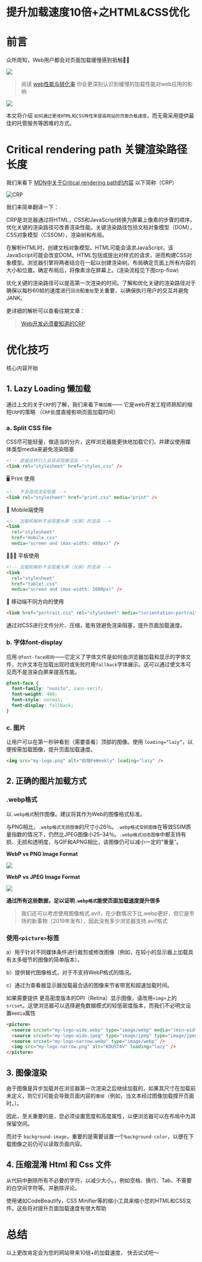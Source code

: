 # 提升加载速度10倍+之HTML&CSS优化

# 前言

众所周知，Web用户都会对页面加载缓慢感到抵触😵‍💫

![](./0_ugd0EboGH8k9pyx6.gif)

> 阅读 [web性能与转化率](https://mp.weixin.qq.com/s?__biz=MzI4NDA3NjY5NA==&mid=2247483749&idx=1&sn=7f76d39f5c5dbfc7211111979c592bd5&chksm=eb81be9cdcf6378a5b17e818c8da240c1e347bd8e09d9963c22adf1746e41ffa7c6b8c77de12&token=1947964996&lang=zh_CN#rd) 你会更深刻认识到缓慢的加载性能对web应用的影响

![](./index.png)

本文将介绍 `如何通过更改HTML和CSS特性来提高网站的页面负载速度`，而无需采用提供最佳的托管服务等困难的方式。


# Critical rendering path 关键渲染路径长度

我们来看下 [MDN中关于Critical rendering path的内容](https://developer.mozilla.org/en-US/docs/Web/Performance/Critical_rendering_path) 以下简称（CRP）

![CRP](./CRP.png)

我们来简单翻译一下：

CRP是浏览器通过将HTML，CSS和JavaScript转换为屏幕上像素的步骤的顺序。优化关键的渲染路径可改善渲染性能。关键渲染路径包括文档对象模型（DOM），CSS对象模型（CSSOM），渲染树和布局。

在解析HTML时，创建文档对象模型。HTML可能会请求JavaScript，该JavaScript可能会改变DOM。HTML包括或提出对样式的请求，进而构建CSS对象模型。浏览器引擎将两者结合在一起以创建渲染树。布局确定页面上所有内容的大小和位置。确定布局后，将像素涂在屏幕上。(渲染流程见下图crp-flow)

优化关键的渲染路径可以提高第一次渲染的时间。了解和优化关键的渲染路径对于确保以每秒60帧的速度进行`回流`和`重绘`至关重要，以确保执行用户的交互并避免JANK。

更详细的解析可以查看往期文章：
> [Web开发必须要知道的CRP](https://mp.weixin.qq.com/s?__biz=MzI4NDA3NjY5NA==&mid=2247483765&idx=1&sn=3158997b4cc230d472dd9df11c4ee1f9&chksm=eb81be8cdcf6379ac209548418a3e07051b5a2d3d88fd613bd0b56f16465501a25349d40ec3d&token=1947964996&lang=zh_CN#rd)



# 优化技巧

核心内容开始

## 1. Lazy Loading 懒加载

通过上文的关于`CRP`的了解，我们来看下`懒加载`—— 它是web开发工程师熟知的缩短`CRP`的策略 （`CRP`长度直接影响页面加载时间）


### a. Split CSS file 

CSS尽可能轻量，做适当的分片，这样浏览器能更快地加载它们，并建议使用媒体类型media来避免渲染阻塞

```html
<!-- 直接这样引入会容易阻塞渲染 -->
<link rel="stylesheet" href="styles.css" />
```

🖥 Print 使用
```html
<!-- 不会造成渲染阻塞 -->
<link rel="stylesheet" href="print.css" media="print" />
```

📱 Mobile端使用
```html
<!-- 加载和解析不会阻塞大屏（长屏）的渲染 -->
<link
  rel="stylesheet"
  href="mobile.css"
  media="screen and (max-width: 480px)" />
```

👨🏻‍💻 平板使用
```html
<!-- 加载和解析不会阻塞大屏（长屏）的渲染 -->
<link
  rel="stylesheet"
  href="tablet.css"
  media="screen and (max-width: 1080px)" />
```

📲 移动端不同方向的使用
```html
<link href="portrait.css" rel="stylesheet" media="(orientation:portrait)" />
```

通过对CSS进行文件分片、压缩，能有效避免渲染阻塞，提升页面加载速度。

### b. 字体font-display

应用 `@font-face规则`——它定义了字体文件是如何由浏览器加载和显示的字体文件，允许文本在加载出现时或失败时用`fallback`字体展示。这可以通过使文本可见而不是渲染白屏来提高性能。

```css
@font-face {
  font-family: "nunito", sans-serif;
  font-weight: 400;
  font-style: normal;
  font-display: fallback;
}
```

### c. 图片

让用户可以在第一秒钟看到（需要查看）顶部的图像。使用 `loading=“lazy”`，以便按需加载图像，提升页面加载速度。

```html
<img src="my-logo.png" alt="前端FeWeekly" loading="lazy" />
```

## 2. 正确的图片加载方式

### .webp格式

以`.webp格式`制作图像。建议将其作为Web的图像格式标准。

与PNG相比，`.webp格式无损图像`的尺寸小26％。`.webp格式受损图像`在等效SSIM质量指数的情况下，仍然比JPEG图像小25–34％。`.webp格式动态图像`中都支持有损、无损和透明度，与GIF和APNG相比，该图像仍可以减小一定的“重量”。


**WebP vs PNG Image Format**

![](./webp.png)

**WebP vs JPEG Image Format**

![](./webp-jp.png)


**通过所有这些数据，足以证明`.webp格式`能使页面加载速度提升很多**

> 我们还可以考虑使用图像格式.avif，在少数情况下比.webp更好，但它是市场的新事物（2019年发布），因此没有多少浏览器支持.avif格式


### 使用`<picture>`标签

a）用于针对不同媒体条件进行裁剪或修改图像（例如，在较小的显示器上加载具有太多细节的图像的简单版本）。

b）提供替代图像格式，对于不支持WebP格式的情况。

c）通过为查看器显示器加载最合适的图像来节省带宽和超速加载时间。

如果需要提供 更高密度版本的DPI（Retina）显示图像，请改用`<img>`上的`srcset`。这使浏览器可以选择避免数据模式的较低密度版本，而我们不必明文设置`media`属性

```html
<picture>
  <source srcset="my-logo-wide.webp" type="image/webp" media="(min-width: 600px)" />
  <source srcset="my-logo-wide.jpeg" type="image/jpeg" type="image/jpeg" media="(min-width: 600px)" />
  <source srcset="my-logo-narrow.webp" type="image/webp" /> 
  <img src="my-logo-narrow.png" alt="KOUSTAV" loading="lazy" />
</picture>
```

## 3. 图像渲染

由于图像是异步加载并在浏览器第一次渲染之后继续加载的，如果其尺寸在加载前未定义，则它们可能会导致页面内容的`重绘`（例如，当文本经过图像加载撑开页面时。）。

因此，至关重要的是，您必须设置宽度和高度属性，以便浏览器可以在布局中为其保留空间。

而对于 `background-image`，重要的是需要设置一个`background-color`，以便在下载图像之前仍可以读取页面内容。


## 4. 压缩混淆 Html 和 Css 文件

从代码中删除所有不必要的字符，以减少大小。，例如空格、换行、Tab、不需要的白空间字符等。并删除评论。

使用诸如CodeBeautify，CSS Minifier等的缩小工具来缩小您的HTML和CSS文件。这些将对提升页面加载速度有很大帮助



# 总结

以上更改肯定会为您的网站带来10倍+的加载速度， 快去试试吧～


